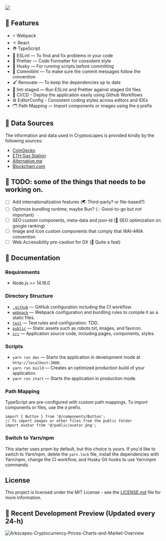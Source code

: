 <img src='https://socialify.git.ci/zourdyzou/arkscapes/image?description=1&font=Source%20Code%20Pro&issues=1&language=1&name=1&owner=1&pattern=Charlie%20Brown&pulls=1&theme=Dark' />

## 🎪 Features

- ⚡️ Webpack
- ⚛️ React 
- ⛑ TypeScript
- 📏 ESLint — To find and fix problems in your code
- 💖 Prettier — Code Formatter for consistent style
- 🐶 Husky — For running scripts before committing
- 🚓 Commitlint — To make sure the commit messages follow the convention
- 🖌 Renovate — To keep the dependencies up to date
- 🚫 lint-staged — Run ESLint and Prettier against staged Git files
- 👷 CI/CD - Deploy the application easily using Github Workflows
- ⚙️ EditorConfig - Consistent coding styles across editors and IDEs
- 🗂 Path Mapping — Import components or images using the `@` prefix

## 📝  Data Sources
The information and data used in Cryptoscapes is provided kindly by the following sources:

- [CoinGecko][5]
- [ETH Gas Station][6]
- [Alternative.me][7]
- [Blockchain.com][8]


## 🎯 TODO: some of the things that needs to be working on.

- [ ] Add internationalization features (🌏 Third-party? or file-based?)
- [ ] Optimize bundling runtime, maybe Bun? (💡 Good-to-go but not important)
- [ ] SEO custom components, meta-data and json-ld (🧪 SEO optimization on google ranking)
- [ ] Image and Icon custom components that comply that WAI-ARIA convention
- [ ] Web Accessibility pre-caution for DX (🔰 Quite a feat)

## 📜 Documentation

### Requirements

- Node.js >= 14.16.0


### Directory Structure

- [`.github`](.github) — GitHub configuration including the CI workflow.<br>
- [`webpack`](./webpack) — Webpack configuration and bundling rules to compile it as a static files.<br>
- [`test`](./test) — Test rules and configuration: TDD.<br>
- [`public`](./public) — Static assets such as robots.txt, images, and favicon.<br>
- [`src`](./src) — Application source code, including pages, components, styles.

### Scripts

- `yarn run dev` — Starts the application in development mode at `http://localhost:3000`.
- `yarn run build` — Creates an optimized production build of your application.
- `yarn run start` — Starts the application in production mode.
<!-- - `pnpm type-check` — Validate code using TypeScript compiler. -->
<!-- - `pnpm lint` — Runs ESLint for all files in the `src` directory. -->
<!-- - `pnpm format` — Runs Prettier for all files in the `src` directory. -->

### Path Mapping

TypeScript are pre-configured with custom path mappings. To import components or files, use the `@` prefix.

```tsx
import { Button } from '@/components/Button';
// To import images or other files from the public folder
import avatar from '@/public/avatar.png';
```

### Switch to Yarn/npm

This starter uses pnpm by default, but this choice is yours. If you'd like to switch to Yarn/npm, delete the `yarn.lock` file, install the dependencies with Yarn/npm, change the CI workflow, and Husky Git hooks to use Yarn/npm commands.

## License

This project is licensed under the MIT License - see the [LICENSE.md](LICENSE.md) file for more information.

## 🎃 Recent Development Preview (Updated every 24-h)

![Arkscapes-Cryptocurrency-Prices-Charts-and-Market-Overview](https://user-images.githubusercontent.com/69587933/192398288-be68436d-9729-4564-bd9f-60444a68aba0.png)






[1]: https://cryptoscapes.org
[2]: https://https://redux.js.org/
[3]: https://atomicdesign.bradfrost.com/chapter-2/#:~:text=Atomic%20design%20is%20atoms%2C%20molecules,parts%20at%20the%20same%20time.
[4]: https://cryptoscapes.org/trends
[5]: https://www.coingecko.com/
[6]: https://ethgasstation.info/
[7]: https://alternative.me/
[8]: https://www.blockchain.com/
[9]: https://github.com/leonardtng/cryptoscapes/projects/1
[10]: https://leonardtng.com
